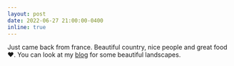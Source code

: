 ```yaml
---
layout: post
date: 2022-06-27 21:00:00-0400
inline: true
---
```


Just came back from france. Beautiful country, nice people and great food :heart:.
You can look at my [blog](./blog/2022/france/) for some beautiful landscapes.

